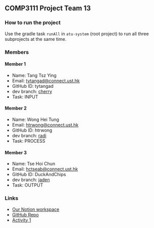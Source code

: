 ## COMP3111 Project Team 13

### How to run the project
Use the gradle task `runAll` in `atu-system` (root project) to run all three subprojects at the same time.

### Members

#### Member 1  

- Name: Tang Tsz Ying  
- Email: tytangad@connect.ust.hk  
- GitHub ID: tytangad  
- dev branch: [cherry](https://github.com/htrwong/COMP3111-Team13/tree/cherry)  
- Task: INPUT  

#### Member 2  

- Name: Wong Hei Tung  
- Email: htrwong@connect.ust.hk  
- GitHub ID: htrwong  
- dev branch: [radi](https://github.com/htrwong/COMP3111-Team13/tree/radi)  
- Task: PROCESS  

#### Member 3  

- Name: Tse Hoi Chun  
- Email: hctseab@connect.ust.hk  
- GitHub ID: DuckAndChips  
- dev branch: [jaden](https://github.com/htrwong/COMP3111-Team13/tree/jaden)  
- Task: OUTPUT  

### Links
- [Our Notion workspace](https://www.notion.so/COMP3111-Project-G-13-b5bb40dfee6449b2b316ab9311e82ba5)
- [GitHub Repo](https://github.com/htrwong/COMP3111-Team13)
- [Activity 1](https://drive.google.com/file/d/18_XIcYVOiL3CGjXKXjbUr1nTVjeN0Q_y/view)
